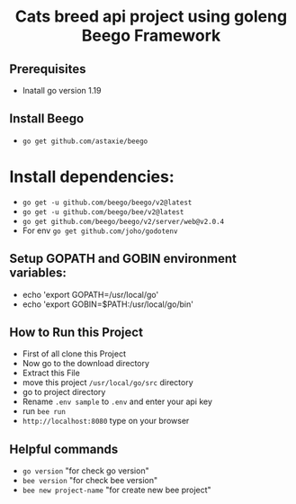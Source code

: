 <h1 align='center'>Cats breed api project using goleng Beego Framework </h1>


## Prerequisites
  - Inatall go version 1.19
  
## Install Beego
  - `go get github.com/astaxie/beego`
  
# Install dependencies:
  - `go get -u github.com/beego/beego/v2@latest`
  - `go get -u github.com/beego/bee/v2@latest`
  - `go get github.com/beego/beego/v2/server/web@v2.0.4`
  - For env `go get github.com/joho/godotenv`

  
## Setup GOPATH and GOBIN environment variables:
 - echo 'export GOPATH=/usr/local/go'
 - echo 'export GOBIN=$PATH:/usr/local/go/bin'


## How to Run this Project

  - First of all clone this Project
  - Now go to the download directory
  - Extract this File
  - move this project `/usr/local/go/src` directory
  - go to project directory
  - Rename `.env sample` to `.env` and enter your api key
  - run `bee run`
  - `http://localhost:8080` type on your browser

## Helpful commands
  - `go version` "for check go version"
  - `bee version` "for check bee version"
  - `bee new project-name` "for create new bee project"



